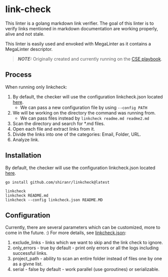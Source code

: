 # link-check

This linter is a golang markdown link verifier.
The goal of this linter is to verify links mentioned in markdown documentation are working properly, alive and not stale. 

This linter is easily used and envoked with MegaLinter as it contains a MegaLinter descriptor.

> **_NOTE:_**  Originally created and currently running on the [CSE
playbook](https://github.com/microsoft/code-with-engineering-playbook).

## Process
When running only linkcheck:
1. By default, the checker will use the configuration linkcheck.json located [here](configuration/linkcheck.json).
   - We can pass a new configuration file by using `--config PATH` 
2. We will be working on the directory the command was running from.
   - We can pass files instead by `linkcheck readme.md readme2.md`
3. Scan the directory and search for *.md files.
4. Open each file and extract links from it.
5. Divide the links into one of the categories: Email, Folder, URL.
6. Analyze link.

## Installation

By default, the checker will use the configuration linkcheck.json located [here](configuration/linkcheck.json).

```shell
go install github.com/shiranr/linkcheck@latest

linkcheck
linkcheck README.md
linkcheck --config linkcheck.json README.MD
```

## Configuration

Currently, there are several parameters which can be customized, more to come in the future. :) For more details, see [linkcheck.json](configuration/linkcheck.json):
1. exclude_links - links which we want to skip and the link check to ignore.
2. only_errors - true by default - print only errors or all the logs including successful links.
3. project_path - ability to scan an entire folder instead of files one by one as a givne list.
4. serial - false by default - work parallel (use goroutines) or serializable.